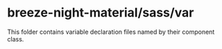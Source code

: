 # breeze-night-material/sass/var

This folder contains variable declaration files named by their component class.
